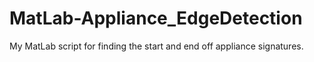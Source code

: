 # MatLab-Appliance_EdgeDetection
My MatLab script for finding the start and end off appliance signatures.
